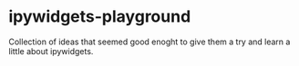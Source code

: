 # ipywidgets-playground
Collection of ideas that seemed good enoght to give them a try and learn a little about ipywidgets.
